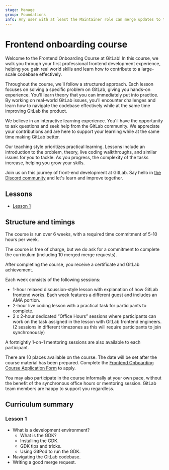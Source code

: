 ```yaml
---
stage: Manage
group: Foundations
info: Any user with at least the Maintainer role can merge updates to this content. For details, see https://docs.gitlab.com/ee/development/development_processes.html#development-guidelines-review.
---
```


# Frontend onboarding course

Welcome to the Frontend Onboarding Course at GitLab!
In this course, we walk you through your first professional frontend development experience, helping you gain real world skills and learn how to contribute to a large-scale codebase effectively.

Throughout the course, we'll follow a structured approach.
Each lesson focuses on solving a specific problem on GitLab, giving you hands-on experience.
You'll learn theory that you can immediately put into practice.
By working on real-world GitLab issues, you'll encounter challenges and learn how to navigate the codebase effectively while at the same time improving GitLab the product.

We believe in an interactive learning experience.
You'll have the opportunity to ask questions and seek help from the GitLab community.
We appreciate your contributions and are here to support your learning while at the same time making GitLab better.

Our teaching style prioritizes practical learning.
Lessons include an introduction to the problem, theory, live coding walkthroughs, and similar issues for you to tackle.
As you progress, the complexity of the tasks increase, helping you grow your skills.

Join us on this journey of front-end development at GitLab. Say hello in [the Discord community](https://discord.gg/gitlab) and let's learn and improve together.

## Lessons

- [Lesson 1](lesson_1.md)

## Structure and timings

The course is run over 6 weeks, with a required time commitment of 5-10 hours per week.

The course is free of charge, but we do ask for a commitment to complete the curriculum (including 10 merged merge requests).

After completing the course, you receive a certificate and GitLab achievement.

Each week consists of the following sessions:

- 1-hour relaxed discussion-style lesson with explanation of how GitLab frontend works. Each week features a different guest and includes an AMA portion.
- 2-hour live coding lesson with a practical task for participants to complete.
- 2 x 2-hour dedicated “Office Hours” sessions where participants can work on the task assigned in the lesson with GitLab frontend engineers. (2 sessions in different timezones as this will require participants to join synchronously)

A fortnightly 1-on-1 mentoring sessions are also available to each participant.

There are 10 places available on the course.
The date will be set after the course material has been prepared.
Complete the [Frontend Onboarding Course Application Form](https://forms.gle/39Rs4w4ZxQuByhE4A) to apply.

You may also participate in the course informally at your own pace, without the benefit of the synchronous office hours or mentoring session.
GitLab team members are happy to support you regardless.

## Curriculum summary

### Lesson 1

- What is a development environment?
  - What is the GDK?
  - Installing the GDK.
  - GDK tips and tricks.
  - Using GitPod to run the GDK.
- Navigating the GitLab codebase.
- Writing a good merge request.
